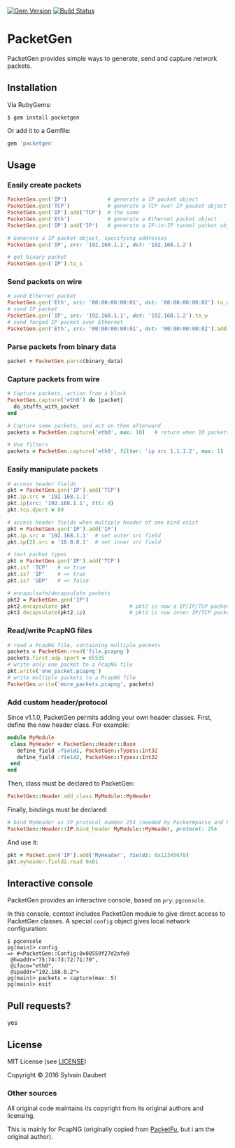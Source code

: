 
[![Gem Version](https://badge.fury.io/rb/packetgen.svg)](https://badge.fury.io/rb/packetgen)
[![Build Status](https://travis-ci.org/sdaubert/packetgen.svg?branch=master)](https://travis-ci.org/sdaubert/packetgen)

# PacketGen

PacketGen provides simple ways to generate, send and capture network packets.

## Installation
Via RubyGems:

    $ gem install packetgen

Or add it to a Gemfile:
```ruby
gem 'packetgen'
```

## Usage

### Easily create packets
```ruby
PacketGen.gen('IP')             # generate a IP packet object
PacketGen.gen('TCP')            # generate a TCP over IP packet object
PacketGen.gen('IP').add('TCP')  # the same
PacketGen.gen('Eth')            # generate a Ethernet packet object
PacketGen.gen('IP').add('IP')   # generate a IP-in-IP tunnel packet object

# Generate a IP packet object, specifying addresses
PacketGen.gen('IP', src: '192.168.1.1', dst: '192.168.1.2')

# get binary packet
PacketGen.gen('IP').to_s
```

### Send packets on wire
```ruby
# send Ethernet packet
PacketGen.gen('Eth', src: '00:00:00:00:01', dst: '00:00:00:00:02').to_w
# send IP packet
PacketGen.gen('IP', src: '192.168.1.1', dst: '192.168.1.2').to_w
# send forged IP packet over Ethernet
PacketGen.gen('Eth', src: '00:00:00:00:01', dst: '00:00:00:00:02').add('IP').to_w('eth1')
```

### Parse packets from binary data
```ruby
packet = PacketGen.parse(binary_data)
```

### Capture packets from wire
```ruby
# Capture packets, action from a block
PacketGen.capture('eth0') do |packet|
  do_stuffs_with_packet
end

# Capture some packets, and act on them afterward
packets = PacketGen.capture('eth0', max: 10)   # return when 10 packets were captured

# Use filters
packets = PacketGen.capture('eth0', filter: 'ip src 1.1.1.2', max: 1)
```

### Easily manipulate packets
```ruby
# access header fields
pkt = PacketGen.gen('IP').add('TCP')
pkt.ip.src = '192.168.1.1'
pkt.ip(src: '192.168.1.1', ttl: 4)
pkt.tcp.dport = 80

# access header fields when multiple header of one kind exist
pkt = PacketGen.gen('IP').add('IP')
pkt.ip.src = '192.168.1.1'  # set outer src field
pkt.ip(2).src = '10.0.0.1'  # set inner src field

# test packet types
pkt = PacketGen.gen('IP').add('TCP')
pkt.is? 'TCP'   # => true
pkt.is? 'IP'    # => true
pkt.is? 'UDP'   # => false

# encapulsate/decapsulate packets
pkt2 = PacketGen.gen('IP')
pkt2.encapsulate pkt                   # pkt2 is now a IP/IP/TCP packet
pkt2.decapsulate(pkt2.ip)              # pkt2 is now inner IP/TCP packet
```

### Read/write PcapNG files
```ruby
# read a PcapNG file, containing multiple packets
packets = PacketGen.read('file.pcapng')
packets.first.udp.sport = 65535
# write only one packet to a PcapNG file
pkt.write('one_packet.pcapng')
# write multiple packets to a PcapNG file
PacketGen.write('more_packets.pcapng', packets)
```

### Add custom header/protocol
Since v1.1.0, PacketGen permits adding your own header classes.
First, define the new header class. For example:

```ruby
module MyModule
 class MyHeader < PacketGen::Header::Base
   define_field :field1, PacketGen::Types::Int32   
   define_field :field2, PacketGen::Types::Int32   
 end
end
```

Then, class must be declared to PacketGen:

```ruby
PacketGen::Header.add_class MyModule::MyHeader
```

Finally, bindings must be declared:

```ruby
# bind MyHeader as IP protocol number 254 (needed by Packet#parse and Packet#add)
PacketGen::Header::IP.bind_header MyModule::MyHeader, protocol: 254
```

And use it:

```ruby
pkt = Packet.gen('IP').add('MyHeader', field1: 0x12345678)
pkt.myheader.field2.read 0x01
```

## Interactive console
PacketGen provides an interactive console, based on `pry`: `pgconsole`.

In this console, context includes PacketGen module to give direct access to PacketGen
classes. A special `config` object gives local network configuration:

    $ pgconsole
    pg(main)> config
    => #<PacketGen::Config:0x00559f27d2afe8
     @hwaddr="75:74:73:72:71:70",
     @iface="eth0",
     @ipaddr="192.168.0.2">
    pg(main)> packets = capture(max: 5)
    pg(main)> exit

## Pull requests?

yes

## License
MIT License (see [LICENSE](https://github.com/sdaubert/packetgen/blob/master/LICENSE))

Copyright © 2016 Sylvain Daubert

### Other sources
All original code maintains its copyright from its original authors and licensing.

This is mainly for PcapNG (originally copied from [PacketFu](https://github.com/packetfu/packetfu),
but i am the original author).
